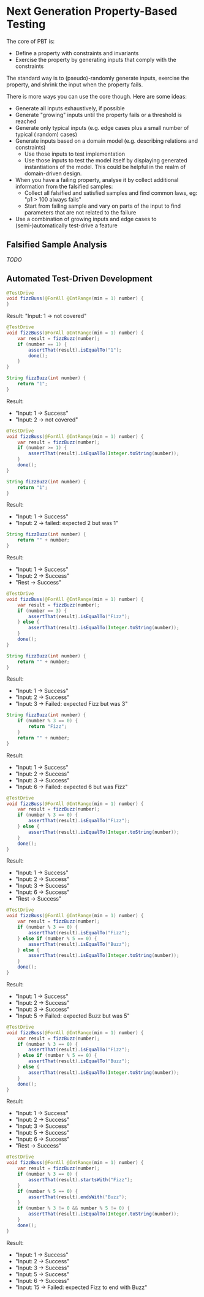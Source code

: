 # Next Generation Property-Based Testing

The core of PBT is:

- Define a property with constraints and invariants
- Exercise the property by generating inputs that comply with the constraints

The standard way is to (pseudo)-randomly generate inputs, exercise the property,
and shrink the input when the property fails.

There is more ways you can use the core though. Here are some ideas:

- Generate all inputs exhaustively, if possible
- Generate "growing" inputs until the property fails or a threshold is reached
- Generate only typical inputs (e.g. edge cases plus a small number of typical (
  random) cases)
- Generate inputs based on a domain model (e.g. describing relations and
  constraints)
    - Use those inputs to test implementation
    - Use those inputs to test the model itself by displaying generated
      instantiations of the model.
      This could be helpful in the realm of domain-driven design.
- When you have a failing property, analyse it by collect additional information from the
  falsified samples:
     - Collect all falsified and satisfied samples and find common laws, eg: "p1 > 100 always fails"
     - Start from failing sample and vary on parts of the input to find parameters that are not related to the failure
- Use a combination of growing inputs and edge cases to (semi-)automatically test-drive a feature


## Falsified Sample Analysis

_TODO_


## Automated Test-Driven Development

```java
@TestDrive
void fizzBuss(@ForAll @IntRange(min = 1) number) {
}
```

Result: "Input: 1 -> not covered"

```java
@TestDrive
void fizzBuss(@ForAll @IntRange(min = 1) number) {
    var result = fizzBuzz(number);
    if (number == 1) {
        assertThat(result).isEqualTo("1");
        done();
    }
}

String fizzBuzz(int number) {
    return "1";
}
```

Result: 
- "Input: 1 -> Success"
- "Input: 2 -> not covered"

```java
@TestDrive
void fizzBuss(@ForAll @IntRange(min = 1) number) {
    var result = fizzBuzz(number);
    if (number >= 1) {
        assertThat(result).isEqualTo(Integer.toString(number));
    }
    done();
}

String fizzBuzz(int number) {
    return "1";
}
```

Result:
- "Input: 1 -> Success"
- "Input: 2 -> failed: expected 2 but was 1"

```java
String fizzBuzz(int number) {
    return "" + number;
}
```

Result:
- "Input: 1 -> Success"
- "Input: 2 -> Success"
- "Rest -> Success"

```java
@TestDrive
void fizzBuss(@ForAll @IntRange(min = 1) number) {
    var result = fizzBuzz(number);
    if (number == 3) {
        assertThat(result).isEqualTo("Fizz");
    } else {
        assertThat(result).isEqualTo(Integer.toString(number));
    }
    done();
}

String fizzBuzz(int number) {
    return "" + number;
}
```

Result:
- "Input: 1 -> Success"
- "Input: 2 -> Success"
- "Input: 3 -> Failed: expected Fizz but was 3"

```java
String fizzBuzz(int number) {
    if (number % 3 == 0) {
        return "Fizz";
    }
    return "" + number;
}
```

Result:
- "Input: 1 -> Success"
- "Input: 2 -> Success"
- "Input: 3 -> Success"
- "Input: 6 -> Failed: expected 6 but was Fizz"

```java
@TestDrive
void fizzBuss(@ForAll @IntRange(min = 1) number) {
    var result = fizzBuzz(number);
    if (number % 3 == 0) {
        assertThat(result).isEqualTo("Fizz");
    } else {
        assertThat(result).isEqualTo(Integer.toString(number));
    }
    done();
}
```

Result:
- "Input: 1 -> Success"
- "Input: 2 -> Success"
- "Input: 3 -> Success"
- "Input: 6 -> Success"
- "Rest -> Success"

```java
@TestDrive
void fizzBuss(@ForAll @IntRange(min = 1) number) {
    var result = fizzBuzz(number);
    if (number % 3 == 0) {
        assertThat(result).isEqualTo("Fizz");
    } else if (number % 5 == 0) {
        assertThat(result).isEqualTo("Buzz");
    } else {
        assertThat(result).isEqualTo(Integer.toString(number));
    }
    done();
}
```

Result:
- "Input: 1 -> Success"
- "Input: 2 -> Success"
- "Input: 3 -> Success"
- "Input: 5 -> Failed: expected Buzz but was 5"

```java
@TestDrive
void fizzBuss(@ForAll @IntRange(min = 1) number) {
    var result = fizzBuzz(number);
    if (number % 3 == 0) {
        assertThat(result).isEqualTo("Fizz");
    } else if (number % 5 == 0) {
        assertThat(result).isEqualTo("Buzz");
    } else {
        assertThat(result).isEqualTo(Integer.toString(number));
    }
    done();
}
```

Result:
- "Input: 1 -> Success"
- "Input: 2 -> Success"
- "Input: 3 -> Success"
- "Input: 5 -> Success"
- "Input: 6 -> Success"
- "Rest -> Success"

```java
@TestDrive
void fizzBuss(@ForAll @IntRange(min = 1) number) {
    var result = fizzBuzz(number);
    if (number % 3 == 0) {
        assertThat(result).startsWith("Fizz");
    } 
    if (number % 5 == 0) {
        assertThat(result).endsWith("Buzz");
    }
    if (number % 3 != 0 && number % 5 != 0) {
        assertThat(result).isEqualTo(Integer.toString(number));
    }
    done();
}
```

Result:
- "Input: 1 -> Success"
- "Input: 2 -> Success"
- "Input: 3 -> Success"
- "Input: 5 -> Success"
- "Input: 6 -> Success"
- "Input: 15 -> Failed: expected Fizz to end with Buzz"

